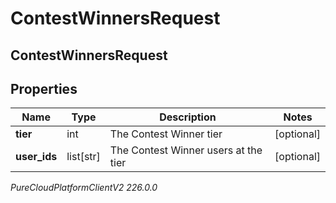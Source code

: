 # ContestWinnersRequest

## ContestWinnersRequest

## Properties

|Name | Type | Description | Notes|
|------------ | ------------- | ------------- | -------------|
| **tier** | int | The Contest Winner tier | [optional] |
| **user_ids** | list[str] | The Contest Winner users at the tier | [optional] |



_PureCloudPlatformClientV2 226.0.0_
